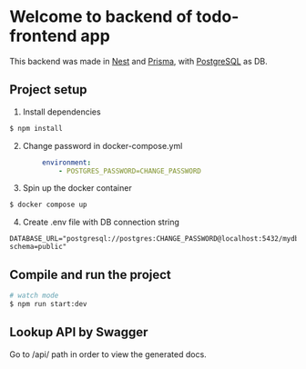 # Welcome to backend of todo-frontend app

This backend was made in [Nest](https://github.com/nestjs/nest) and [Prisma](https://www.prisma.io/), with [PostgreSQL](https://www.postgresql.org.pl/) as DB.

## Project setup

1. Install dependencies

```bash
$ npm install
```

2. Change password in docker-compose.yml

```yml
        environment:
            - POSTGRES_PASSWORD=CHANGE_PASSWORD
```

3.  Spin up the docker container

```bash
$ docker compose up
```

4. Create .env file with DB connection string

```.env
DATABASE_URL="postgresql://postgres:CHANGE_PASSWORD@localhost:5432/mydb?schema=public"
```

## Compile and run the project

```bash
# watch mode
$ npm run start:dev
```

## Lookup API by Swagger

Go to /api/ path in order to view the generated docs.